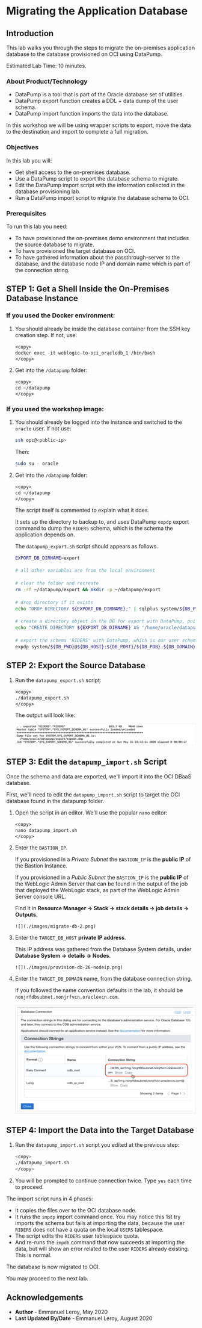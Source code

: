 # Migrating the Application Database

## Introduction

This lab walks you through the steps to migrate the on-premises application database to the database provisioned on OCI using DataPump.

Estimated Lab Time: 10 minutes.

### About Product/Technology

- DataPump is a tool that is part of the Oracle database set of utilities.
- DataPump export function creates a DDL + data dump of the user schema.
- DataPump import function imports the data into the database.

In this workshop we will be using wrapper scripts to export, move the data to the destination and import to complete a full migration.

### Objectives

In this lab you will:

- Get shell access to the on-premises database.
- Use a DataPump script to export the database schema to migrate.
- Edit the DataPump import script with the information collected in the database provisioning lab.
- Run a DataPump import script to migrate the database schema to OCI.

### Prerequisites

To run this lab you need:

- To have provisioned the on-premises demo environment that includes the source database to migrate.
- To have provisioned the target database on OCI.
- To have gathered information about the passthrough-server to the database, and the database node IP and domain name which is part of the connection string.

## **STEP 1:** Get a Shell Inside the On-Premises Database Instance

### If you used the Docker environment:

1. You should already be inside the database container from the SSH key creation step. If not, use:

      ```
      <copy>
      docker exec -it weblogic-to-oci_oracledb_1 /bin/bash
      </copy>
      ```

2. Get into the `/datapump` folder:

      ```
      <copy>
      cd ~/datapump
      </copy>
      ```


### If you used the workshop image:

1. You should already be logged into the instance and switched to the `oracle` user. If not use:

      ```bash
      ssh opc@<public-ip>
      ```

      Then:

      ```bash
      sudo su - oracle
      ```

2. Get into the `/datapump` folder:

      ```
      <copy>
      cd ~/datapump
      </copy>
      ```

      The script itself is commented to explain what it does.

      It sets up the directory to backup to, and uses DataPump `expdp` export command to dump the `RIDERS` schema, which is the schema the application depends on.

      The `datapump_export.sh` script should appears as follows.

      ```bash
      EXPORT_DB_DIRNAME=export
      
      # all other variables are from the local environment
      
      # clear the folder and recreate
      rm -rf ~/datapump/export && mkdir -p ~/datapump/export
      
      # drop directory if it exists
      echo "DROP DIRECTORY ${EXPORT_DB_DIRNAME};" | sqlplus system/${DB_PWD}@${DB_HOST}:${DB_PORT}/${DB_PDB}.${DB_DOMAIN}
      
      # create a directory object in the DB for export with DataPump, pointing to the folder created above
      echo "CREATE DIRECTORY ${EXPORT_DB_DIRNAME} AS '/home/oracle/datapump/export/';" | sqlplus system/${DB_PWD}@${DB_HOST}:${DB_PORT}/${DB_PDB}.${DB_DOMAIN}
      
      # export the schema 'RIDERS' with DataPump, which is our user schema with the Tour de France Riders data
      expdp system/${DB_PWD}@${DB_HOST}:${DB_PORT}/${DB_PDB}.${DB_DOMAIN} schemas=RIDERS DIRECTORY=${EXPORT_DB_DIRNAME}
      ```

## **STEP 2:** Export the Source Database

1. Run the `datapump_export.sh` script:

      ```
      <copy>
      ./datapump_export.sh
      </copy>
      ```

      The output will look like:

      ![](./images/migrate-db-1.png)



## **STEP 3:** Edit the `datapump_import.sh` Script

Once the schema and data are exported, we'll import it into the OCI DBaaS database.

First, we'll need to edit the `datapump_import.sh` script to target the OCI database found in the datapump folder.

1. Open the script in an editor. We'll use the popular `nano` editor:

      ```
      <copy>
      nano datapump_import.sh
      </copy>
      ```

2. Enter the `BASTION_IP`.

     If you provisioned in a *Private Subnet* the `BASTION_IP` is the **public IP** of the Bastion Instance.
     
     If you provisioned in a *Public Subnet* the `BASTION_IP` is the **public IP** of the WebLogic Admin Server that can be found in the output of the job that deployed the WebLogic stack, as part of the WebLogic Admin Server console URL.

     Find it in **Resource Manager -> Stack -> stack details -> job details -> Outputs**.

       ![](./images/migrate-db-2.png)

3. Enter the `TARGET_DB_HOST` **private IP address**.
 
     This IP address was gathered from the Database System details, under **Database System -> details -> Nodes**.

       ![](./images/provision-db-26-nodeip.png)


4. Enter the `TARGET_DB_DOMAIN` name, from the database connection string.

      If you followed the name convention defaults in the lab, it should be `nonjrfdbsubnet.nonjrfvcn.oraclevcn.com`.

      ![](./images/provision-db-27-connection2.png)


## **STEP 4:** Import the Data into the Target Database

1. Run the `datapump_import.sh` script you edited at the previous step:

      ```bash
      <copy>
      ./datapump_import.sh
      </copy>
      ```

2. You will be prompted to continue connection twice. Type `yes` each time to proceed.

The import script runs in 4 phases:

- It copies the files over to the OCI database node.
- It runs the `impdp` import command once.
You may notice this 1st try imports the schema but fails at importing the data, because the user `RIDERS` does not have a quota on the local `USERS` tablespace.
- The script edits the `RIDERS` user tablespace quota.
- And re-runs the `impdb` command that now succeeds at importing the data, but will show an error related to the user `RIDERS` already existing. This is normal.

The database is now migrated to OCI.

You may proceed to the next lab.

## Acknowledgements

 - **Author** - Emmanuel Leroy, May 2020
 - **Last Updated By/Date** - Emmanuel Leroy, August 2020
